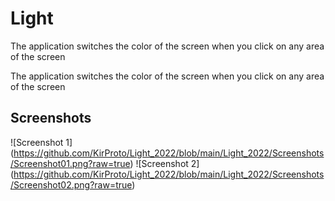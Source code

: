 # Light
The application switches the color of the screen when you click on any area of the screen

The application switches the color of the screen when you click on any area of the screen

## Screenshots 
![Screenshot 1] (https://github.com/KirProto/Light_2022/blob/main/Light_2022/Screenshots/Screenshot01.png?raw=true)
![Screenshot 2] (https://github.com/KirProto/Light_2022/blob/main/Light_2022/Screenshots/Screenshot02.png?raw=true)
